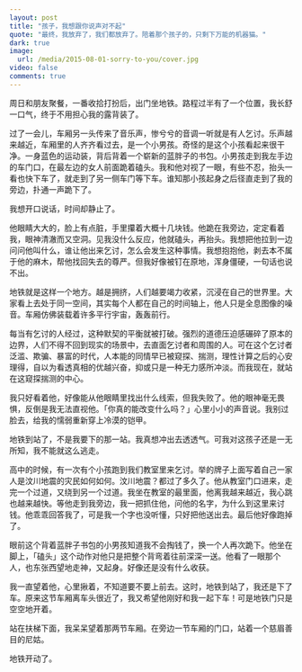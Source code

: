 ```yaml
---
layout: post
title: "孩子，我想跟你说声对不起"
quote: "最终，我放弃了，我们都放弃了。陪着那个孩子的，只剩下万能的机器猫。"
dark: true
image: 
  url: /media/2015-08-01-sorry-to-you/cover.jpg
video: false
comments: true
---
```


周日和朋友聚餐，一番收拾打扮后，出门坐地铁。路程过半有了一个位置，我长舒一口气，终于不用担心我的露背装了。 

过了一会儿，车厢另一头传来了音乐声，惨兮兮的音调一听就是有人乞讨。乐声越来越近，车厢里的人齐齐看过去，是一个小男孩。奇怪的是这个小孩看起来很干净。一身蓝色的运动装，背后背着一个崭新的蓝胖子的书包。小男孩走到我左手边的车门口，在最左边的女人前面跪着磕头。我和他对视了一眼，有些不忍，抬头一看也快下车了，就走到了另一侧车门等下车。谁知那小孩起身之后径直走到了我的旁边，扑通一声跪下了。

我想开口说话，时间却静止了。
  
他眼睛大大的，脸上有点脏，手里攥着大概十几块钱。他跪在我旁边，定定看着我，眼神清澈而又空洞。见我没什么反应，他就磕头，再抬头。我想把他拉到一边问问他叫什么，谁让他出来乞讨，怎么会发生这种事情。我想抱抱他，剥去本不属于他的麻木，帮他找回失去的尊严。但我好像被钉在原地，浑身僵硬，一句话也说不出。

地铁就是这样一个地方。越是拥挤，人们越要竭力收紧，沉浸在自己的世界里。大家看上去处于同一空间，其实每个人都在自己的时间轴上，他人只是全息图像的噪音。车厢仿佛装载着许多平行宇宙，轰轰前行。

每当有乞讨的人经过，这种默契的平衡就被打破。强烈的道德压迫感碾碎了原本的边界，人们不得不回到现实的场景中，去直面乞讨者和周围的人。可在这个乞讨者泛滥、欺骗、暴富的时代，人本能的同情早已被窥探、揣测，理性计算之后的心安理得，自以为看透真相的优越兴奋，抑或只是一种无力感所冲淡。而我现在，就站在这窥探揣测的中心。

我只好看着他，好像能从他眼睛里找出什么线索，但我失败了。他的眼神毫无畏惧，反倒是我无法直视他。「你真的能改变什么吗？」心里小小的声音说。我别过脸去，给我的懦弱重新穿上冷漠的铠甲。

地铁到站了，不是我要下的那一站。我真想冲出去透透气。可我对这孩子还是一无所知，我不能就这么逃走。

高中的时候，有一次有个小孩跑到我们教室里来乞讨。举的牌子上面写着自己一家人是汶川地震的灾民如何如何。汶川地震？都过了多久了。他从教室门口进来，走完一个过道，又绕到另一个过道。我坐在教室的最里面，他离我越来越近，我心跳也越来越快。等他走到我旁边，我一把抓住他，问他的名字，为什么到这里来讨钱。他乖乖回答我了，可是我一个字也没听懂，只好把他送出去。最后他好像跑掉了。

眼前这个背着蓝胖子书包的小男孩知道我不会掏钱了，换一个人再次跪下。他坐在脚上，「磕头」这个动作对他只是把整个背弯着往前深深一送。他看了一眼那个人，也东张西望地走神，又起身。好像还是没有什么收获。

我一直望着他，心里揪着，不知道要不要上前去。这时，地铁到站了，我还是下了车。原来这节车厢离车头很近了，我又希望他刚好和我一起下车！可是地铁门只是空空地开着。

站在扶梯下面，我呆呆望着那两节车厢。在旁边一节车厢的门口，站着一个慈眉善目的尼姑。

地铁开动了。





